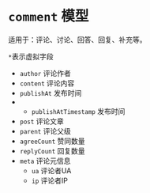 # `comment` 模型

适用于：评论、讨论、回答、回复、补充等。

`*`表示虚拟字段

- `author` 评论作者
- `content` 评论内容
- `publishAt` 发布时间
- * `publishAtTimestamp` 发布时间
- `post` 评论文章
- `parent` 评论父级
- `agreeCount` 赞同数量
- `replyCount` 回复数量
- `meta` 评论元信息
	- `ua` 评论者UA
	- `ip` 评论者IP